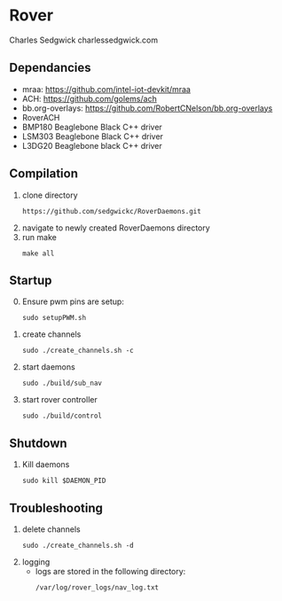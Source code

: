 Rover 
=====
Charles Sedgwick
charlessedgwick.com

Dependancies
------------
 - mraa: https://github.com/intel-iot-devkit/mraa
 - ACH: https://github.com/golems/ach
 - bb.org-overlays: https://github.com/RobertCNelson/bb.org-overlays
 - RoverACH
 - BMP180 Beaglebone Black C++ driver
 - LSM303 Beaglebone Black C++ driver
 - L3DG20 Beaglebone black C++ driver

Compilation
-----------
1. clone directory
    ```
    https://github.com/sedgwickc/RoverDaemons.git
    ```
2. navigate to newly created RoverDaemons directory
3. run make
    ```
    make all
    ```

Startup 
-------

0. Ensure pwm pins are setup:
    ``` 
    sudo setupPWM.sh
    ```

1. create channels 
    ```
    sudo ./create_channels.sh -c
    ```
2. start daemons
    ```
    sudo ./build/sub_nav
    ```
3. start rover controller
    ```
    sudo ./build/control
    ```

Shutdown
--------
1. Kill daemons
    ```
    sudo kill $DAEMON_PID
    ```

Troubleshooting
---------------
1. delete channels
    ```
    sudo ./create_channels.sh -d
    ```
2. logging
    - logs are stored in the following directory: 
        ```
        /var/log/rover_logs/nav_log.txt
        ```

